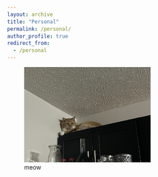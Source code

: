 ```yaml
---
layout: archive
title: "Personal"
permalink: /personal/
author_profile: true
redirect_from:
  - /personal
---
```


<figure>

  <img src="files/Pics/orange.jpeg" alt="Living with a hairy orange animal" width="70%">

  <figcaption>meow</figcaption>

</figure>
